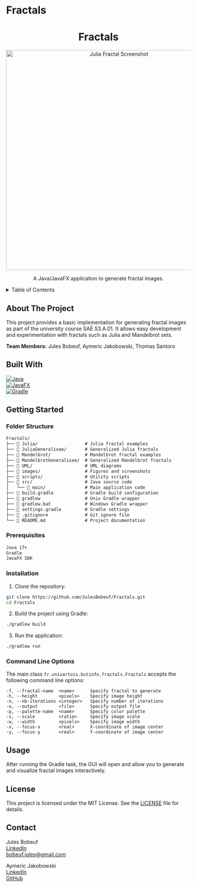 # Fractals

<div align="center">
  <h1 align="center">Fractals</h1>
  <img src="Julia/Julia-2.jpg" alt="Julia Fractal Screenshot" width="600">
  <p align="center">
    A Java/JavaFX application to generate fractal images.
</div>

<details>
  <summary>Table of Contents</summary>
  <ol>
    <li><a href="#about-the-project">About The Project</a></li>
    <li><a href="#built-with">Built With</a></li>
    <li><a href="#getting-started">Getting Started</a>
      <ul>
        <li><a href="#folder-structure">Folder Structure</a></li>
        <li><a href="#prerequisites">Prerequisites</a></li>
        <li><a href="#installation">Installation</a></li>
        <li><a href="#command-line-options">Command Line Options</a></li>
      </ul>
    </li>
    <li><a href="#usage">Usage</a></li>
    <li><a href="#license">License</a></li>
    <li><a href="#contact">Contact</a></li>
  </ol>
</details>

## About The Project

This project provides a basic implementation for generating fractal images as part of the university course SAÉ S3.A.01. It allows easy development and experimentation with fractals such as Julia and Mandelbrot sets.

**Team Members:** Jules Bobeuf, Aymeric Jakobowski, Thomas Santoro

## Built With

[![Java](https://img.shields.io/badge/Java-007396?style=for-the-badge&logo=java&logoColor=white)](https://www.java.com/)  
[![JavaFX](https://img.shields.io/badge/JavaFX-007396?style=for-the-badge&logo=java&logoColor=white)](https://openjfx.io/)  
[![Gradle](https://img.shields.io/badge/Gradle-02303A?style=for-the-badge&logo=gradle&logoColor=white)](https://gradle.org/)

## Getting Started

### Folder Structure

```markdown
Fractals/
├── 📁 Julia/                  # Julia fractal examples
├── 📁 JuliaGeneralisee/       # Generalized Julia fractals
├── 📁 Mandelbrot/             # Mandelbrot fractal examples
├── 📁 MandelbrotGeneralisee/  # Generalized Mandelbrot fractals
├── 📁 UML/                    # UML diagrams
├── 📁 images/                 # Figures and screenshots
├── 📁 scripts/                # Utility scripts
├── 📁 src/                    # Java source code
│   └── 📁 main/               # Main application code
├── 📄 build.gradle            # Gradle build configuration
├── 📄 gradlew                 # Unix Gradle wrapper
├── 📄 gradlew.bat             # Windows Gradle wrapper
├── 📄 settings.gradle         # Gradle settings
├── 📄 .gitignore              # Git ignore file
└── 📄 README.md               # Project documentation
```

### Prerequisites

```sh
Java 17+
Gradle
JavaFX SDK
```

### Installation

1. Clone the repository:

```sh
git clone https://github.com/JulesBobeuf/Fractals.git
cd Fractals
```

2. Build the project using Gradle:

```sh
./gradlew build
```

3. Run the application:

```sh
./gradlew run
```

### Command Line Options

The main class `fr.univartois.butinfo.fractals.Fractals` accepts the following command line options:

```
-f, --fractal-name  <name>      Specify fractal to generate
-h, --height        <pixels>    Specify image height
-n, --nb-iterations <integer>   Specify number of iterations
-o, --output        <file>      Specify output file
-p, --palette-name  <name>      Specify color palette
-s, --scale         <ratio>     Specify image scale
-w, --width         <pixels>    Specify image width
-x, --focus-x       <real>      X-coordinate of image center
-y, --focus-y       <real>      Y-coordinate of image center
```

## Usage

After running the Gradle task, the GUI will open and allow you to generate and visualize fractal images interactively.

## License

This project is licensed under the MIT License. See the [LICENSE](LICENSE) file for details.

## Contact

Jules Bobeuf  
[LinkedIn](https://www.linkedin.com/in/bobeuf-jules/)  
bobeuf.jules@gmail.com

Aymeric Jakobowski  
[LinkedIn](https://www.linkedin.com/in/aymeric-jakobowski/)  
[GitHub](https://github.com/AymericJak)

